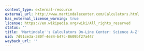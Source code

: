 ```yaml
---
content_type: external-resource
external_url: http://www.martindalecenter.com/Calculators.html
has_external_license_warning: true
license: https://en.wikipedia.org/wiki/All_rights_reserved
status: ''
title: 'Martindale''s Calculators On-Line Center: Science A-Z'
uid: 7d91ce3a-380f-4e84-b47c-8609bf27a447
wayback_url: ''
---
```

